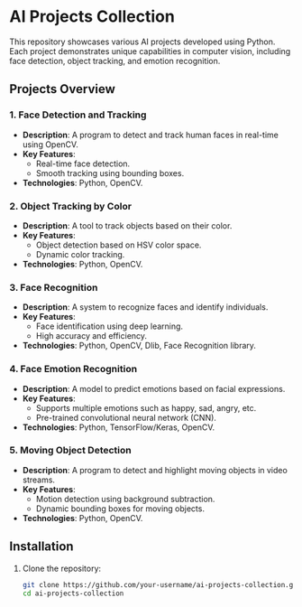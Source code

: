 # AI Projects Collection  

This repository showcases various AI projects developed using Python. Each project demonstrates unique capabilities in computer vision, including face detection, object tracking, and emotion recognition.  

## Projects Overview  

### 1. Face Detection and Tracking  
- **Description**: A program to detect and track human faces in real-time using OpenCV.  
- **Key Features**:  
  - Real-time face detection.  
  - Smooth tracking using bounding boxes.  
- **Technologies**: Python, OpenCV.  

### 2. Object Tracking by Color  
- **Description**: A tool to track objects based on their color.  
- **Key Features**:  
  - Object detection based on HSV color space.  
  - Dynamic color tracking.  
- **Technologies**: Python, OpenCV.  

### 3. Face Recognition  
- **Description**: A system to recognize faces and identify individuals.  
- **Key Features**:  
  - Face identification using deep learning.  
  - High accuracy and efficiency.  
- **Technologies**: Python, OpenCV, Dlib, Face Recognition library.  

### 4. Face Emotion Recognition  
- **Description**: A model to predict emotions based on facial expressions.  
- **Key Features**:  
  - Supports multiple emotions such as happy, sad, angry, etc.  
  - Pre-trained convolutional neural network (CNN).  
- **Technologies**: Python, TensorFlow/Keras, OpenCV.  

### 5. Moving Object Detection  
- **Description**: A program to detect and highlight moving objects in video streams.  
- **Key Features**:  
  - Motion detection using background subtraction.  
  - Dynamic bounding boxes for moving objects.  
- **Technologies**: Python, OpenCV.  

## Installation  

1. Clone the repository:  
   ```bash
   git clone https://github.com/your-username/ai-projects-collection.git
   cd ai-projects-collection
